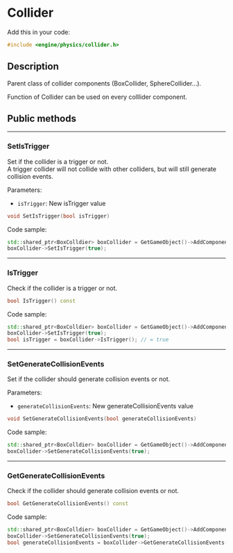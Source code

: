 # Collider

Add this in your code:
```cpp
#include <engine/physics/collider.h>
```

## Description

Parent class of collider components (BoxCollider, SphereCollider...).

Function of Collider can be used on every colllider component.

## Public methods

---
### SetIsTrigger
Set if the collider is a trigger or not.<br>
A trigger collider will not collide with other colliders, but will still generate collision events.

Parameters:
- `isTrigger`: New isTrigger value
```cpp
void SetIsTrigger(bool isTrigger)
```
Code sample:
```cpp
std::shared_ptr<BoxColldier> boxCollider = GetGameObject()->AddComponent<BoxColldier>(); 
boxCollider->SetIsTrigger(true);
```

---
### IsTrigger
Check if the collider is a trigger or not.
```cpp
bool IsTrigger() const
```
Code sample:
```cpp
std::shared_ptr<BoxColldier> boxCollider = GetGameObject()->AddComponent<BoxColldier>(); 
boxCollider->SetIsTrigger(true);
bool isTrigger = boxCollider->IsTrigger(); // = true
```

---
### SetGenerateCollisionEvents
Set if the collider should generate collision events or not.

Parameters:
- `generateCollisionEvents`: New generateCollisionEvents value
```cpp
void SetGenerateCollisionEvents(bool generateCollisionEvents)
```
Code sample:
```cpp
std::shared_ptr<BoxColldier> boxCollider = GetGameObject()->AddComponent<BoxColldier>(); 
boxCollider->SetGenerateCollisionEvents(true);
```

---
### GetGenerateCollisionEvents
Check if the collider should generate collision events or not.
```cpp
bool GetGenerateCollisionEvents() const
```
Code sample:
```cpp
std::shared_ptr<BoxColldier> boxCollider = GetGameObject()->AddComponent<BoxColldier>(); 
boxCollider->SetGenerateCollisionEvents(true);
bool generateCollisionEvents = boxCollider->GetGenerateCollisionEvents(); // = true
```